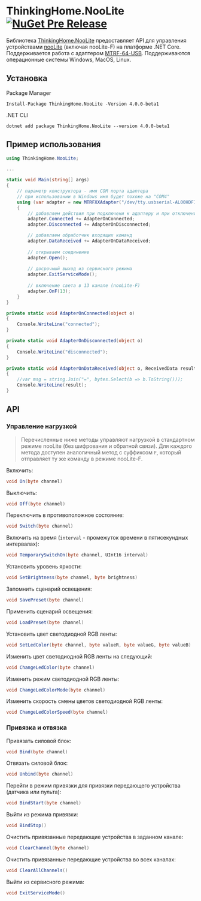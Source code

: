 # ThinkingHome.NooLite [![NuGet Pre Release](https://img.shields.io/nuget/vpre/ThinkingHome.NooLite.svg)](https://www.nuget.org/packages/ThinkingHome.NooLite)

Библиотека [ThinkingHome.NooLite](https://www.nuget.org/packages/ThinkingHome.NooLite) предоставляет API для управления устройствами [nooLite](https://www.noo.com.by/sistema-noolite.html) (включая nooLite-F) на платформе .NET Core. Поддерживается работа с адаптером [MTRF-64-USB](https://www.noo.com.by/mtrf-64-usb.html). Поддерживаются операционные системы Windows, MacOS, Linux.

## Установка

Package Manager

```
Install-Package ThinkingHome.NooLite -Version 4.0.0-beta1
```

.NET CLI

```
dotnet add package ThinkingHome.NooLite --version 4.0.0-beta1
```

## Пример использования

```csharp
using ThinkingHome.NooLite;

...

static void Main(string[] args)
{
    // параметр конструктора - имя COM порта адаптера
    // при использовании в Windows имя будет похоже на "COM4"
    using (var adapter = new MTRFXXAdapter("/dev/tty.usbserial-AL00HDFI"))
    {
        // добавляем действия при подключени к адаптеру и при отключении  
        adapter.Connected += AdapterOnConnected;
        adapter.Disconnected += AdapterOnDisconnected;

        // добавляем обработчик входящих команд
        adapter.DataReceived += AdapterOnDataReceived;
    
        // открываем соединение
        adapter.Open();
    
        // досрочный выход из сервисного режима
        adapter.ExitServiceMode();
    
        // включение света в 13 канале (nooLite-F)
        adapter.OnF(13);
    }
}

private static void AdapterOnConnected(object o)
{
    Console.WriteLine("connected");
}

private static void AdapterOnDisconnected(object o)
{
    Console.WriteLine("disconnected");
}

private static void AdapterOnDataReceived(object o, ReceivedData result)
{
    //var msg = string.Join("=", bytes.Select(b => b.ToString()));
    Console.WriteLine(result);
}
```

## API

### Управление нагрузкой

> Перечисленные ниже методы управляют нагрузкой в стандартном режиме nooLite (без шифрования и обратной связи). Для каждого метода доступен аналогичный метод с суффиксом `F`, который отправляет ту же команду в режиме nooLite-F.

Включить:

```csharp
void On(byte channel)
```

Выключить:

```csharp
void Off(byte channel)
```

Переключить в противоположное состояние:

```csharp
void Switch(byte channel)
```

Включить на время (`interval` - промежуток времени в пятисекундных интервалах):

```csharp
void TemporarySwitchOn(byte channel, UInt16 interval)
```

Установить уровень яркости:

```csharp
void SetBrightness(byte channel, byte brightness)
```

Запомнить сценарий освещения:

```csharp
void SavePreset(byte channel)
```

Применить сценарий освещения:

```csharp
void LoadPreset(byte channel)
```

Установить цвет светодиодной RGB ленты:

```csharp
void SetLedColor(byte channel, byte valueR, byte valueG, byte valueB)
```

Изменить цвет светодиодной RGB ленты на следующий:

```csharp
void ChangeLedColor(byte channel)
```

Изменить режим светодиодной RGB ленты:

```csharp
void ChangeLedColorMode(byte channel)
```

Изменить скорость смены цветов светодиодной RGB ленты:

```csharp
void ChangeLedColorSpeed(byte channel)
```

### Привязка и отвязка

Привязать силовой блок:

```csharp
void Bind(byte channel)
```

Отвязать силовой блок:

```csharp
void Unbind(byte channel)
```

Перейти в режим привязки для привязки передающего устройства (датчика или пульта):

```csharp
void BindStart(byte channel)
```

Выйти из режима привязки:

```csharp
void BindStop()
```

Очистить привязанные передающие устройства в заданном канале:

```csharp
void ClearChannel(byte channel)
```

Очистить привязанные передающие устройства во всех каналах:

```csharp
void ClearAllChannels()
```

Выйти из сервисного режима:

```csharp
void ExitServiceMode()
```

